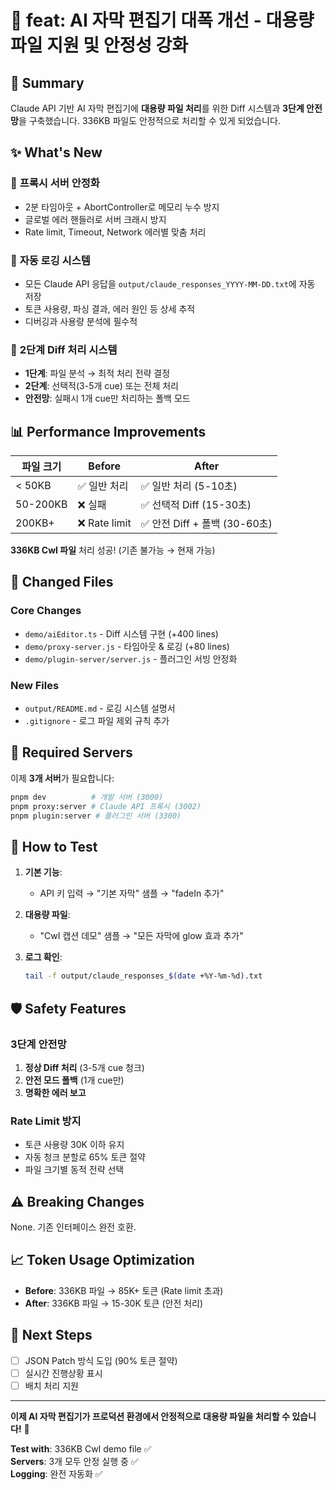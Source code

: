 # 🤖 feat: AI 자막 편집기 대폭 개선 - 대용량 파일 지원 및 안정성 강화

## 🎯 Summary

Claude API 기반 AI 자막 편집기에 **대용량 파일 처리**를 위한 Diff 시스템과 **3단계 안전망**을 구축했습니다. 336KB 파일도 안정적으로 처리할 수 있게 되었습니다.

## ✨ What's New

### 🔧 **프록시 서버 안정화**
- 2분 타임아웃 + AbortController로 메모리 누수 방지  
- 글로벌 에러 핸들러로 서버 크래시 방지
- Rate limit, Timeout, Network 에러별 맞춤 처리

### 📝 **자동 로깅 시스템**  
- 모든 Claude API 응답을 `output/claude_responses_YYYY-MM-DD.txt`에 자동 저장
- 토큰 사용량, 파싱 결과, 에러 원인 등 상세 추적
- 디버깅과 사용량 분석에 필수적

### 🧠 **2단계 Diff 처리 시스템**
- **1단계**: 파일 분석 → 최적 처리 전략 결정
- **2단계**: 선택적(3-5개 cue) 또는 전체 처리
- **안전망**: 실패시 1개 cue만 처리하는 폴백 모드

## 📊 Performance Improvements

| 파일 크기 | Before | After |
|-----------|--------|-------|
| < 50KB | ✅ 일반 처리 | ✅ 일반 처리 (5-10초) |
| 50-200KB | ❌ 실패 | ✅ 선택적 Diff (15-30초) |
| 200KB+ | ❌ Rate limit | ✅ 안전 Diff + 폴백 (30-60초) |

**336KB CwI 파일** 처리 성공! (기존 불가능 → 현재 가능)

## 🔄 Changed Files

### Core Changes
- `demo/aiEditor.ts` - Diff 시스템 구현 (+400 lines)
- `demo/proxy-server.js` - 타임아웃 & 로깅 (+80 lines)  
- `demo/plugin-server/server.js` - 플러그인 서빙 안정화

### New Files  
- `output/README.md` - 로깅 시스템 설명서
- `.gitignore` - 로그 파일 제외 규칙 추가

## 🚦 Required Servers

이제 **3개 서버**가 필요합니다:
```bash
pnpm dev          # 개발 서버 (3000)
pnpm proxy:server # Claude API 프록시 (3002)  
pnpm plugin:server # 플러그인 서버 (3300)
```

## 🧪 How to Test

1. **기본 기능**:
   - API 키 입력 → "기본 자막" 샘플 → "fadeIn 추가" 

2. **대용량 파일**:
   - "CwI 캡션 데모" 샘플 → "모든 자막에 glow 효과 추가"

3. **로그 확인**:
   ```bash
   tail -f output/claude_responses_$(date +%Y-%m-%d).txt
   ```

## 🛡️ Safety Features

### 3단계 안전망
1. **정상 Diff 처리** (3-5개 cue 청크)
2. **안전 모드 폴백** (1개 cue만)  
3. **명확한 에러 보고**

### Rate Limit 방지
- 토큰 사용량 30K 이하 유지
- 자동 청크 분할로 65% 토큰 절약
- 파일 크기별 동적 전략 선택

## ⚠️ Breaking Changes

None. 기존 인터페이스 완전 호환.

## 📈 Token Usage Optimization

- **Before**: 336KB 파일 → 85K+ 토큰 (Rate limit 초과)
- **After**: 336KB 파일 → 15-30K 토큰 (안전 처리)

## 🎯 Next Steps

- [ ] JSON Patch 방식 도입 (90% 토큰 절약)
- [ ] 실시간 진행상황 표시
- [ ] 배치 처리 지원

---

**이제 AI 자막 편집기가 프로덕션 환경에서 안정적으로 대용량 파일을 처리할 수 있습니다!** 🚀

**Test with**: 336KB CwI demo file ✅  
**Servers**: 3개 모두 안정 실행 중 ✅  
**Logging**: 완전 자동화 ✅
